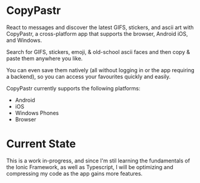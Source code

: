 # CopyPastr

React to messages and discover the latest GIFS, stickers, and ascii art with CopyPastr, a cross-platform app that supports the browser, Android iOS, and Windows. 

Search for GIFS, stickers, emoji, & old-school ascii faces and then copy & paste them anywhere you like. 

You can even save them natively (all without logging in or the app requiring a backend), so you can access your favourites quickly and easily.

CopyPastr currently supports the following platforms:
- Android
- iOS
- Windows Phones
- Browser

# Current State
This is a work in-progress, and since I'm stil learning the fundamentals of the Ionic Framework, as well as 
Typescript, I will be optimizing and compressing my code as the app gains more features.